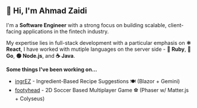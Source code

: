 ## 👋 Hi, I'm Ahmad Zaidi

I'm a **Software Engineer** with a strong focus on building scalable, client-facing applications in the fintech industry. 

My expertise lies in full-stack development with a particular emphasis on **⚛️ React**, I have worked with mutiple languages on the server side - **💎 Ruby**, **🐹 Go**, **🟢 Node.js**, and **☕ Java**.

**Some things I've been working on...**
- [ingrEZ](https://github.com/azaidi4/ingrEZ) - Ingredient-Based Recipe Suggestions 🍽️ (Blazor + Gemini)
- [footyhead](https://github.com/azaidi4/footyhead) - 2D Soccer Based Multiplayer Game ⚽ (Phaser w/ Matter.js + Colyseus)

<!--
**azaidi4/azaidi4** is a ✨ _special_ ✨ repository because its `README.md` (this file) appears on your GitHub profile.

Here are some ideas to get you started:

- 🔭 I’m currently working on ...
- 🌱 I’m currently learning ...
- 👯 I’m looking to collaborate on ...
- 🤔 I’m looking for help with ...
- 💬 Ask me about ...
- 📫 How to reach me: ...
- 😄 Pronouns: ...
- ⚡ Fun fact: ...
-->

